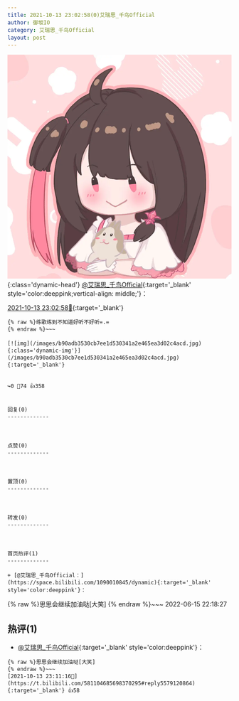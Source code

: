 ```yaml
---
title: 2021-10-13 23:02:58(0)艾瑞思_千鸟Official
author: 御坂IO
category: 艾瑞思_千鸟Official
layout: post
---
```


![img](/images/7e08840c56f251de28bdf766b647bd5fe9a5d50a.jpg){:class='dynamic-head'}
[@艾瑞思_千鸟Official](https://space.bilibili.com/1090010845/dynamic){:target='_blank' style='color:deeppink;vertical-align: middle;'}：

[2021-10-13 23:02:58🔗](https://t.bilibili.com/581104685698370295){:target='_blank'}

~~~
{% raw %}练歌练到不知道好听不好听=.=
{% endraw %}~~~

[![img](/images/b90adb3530cb7ee1d530341a2e465ea3d02c4acd.jpg){:class='dynamic-img'}](/images/b90adb3530cb7ee1d530341a2e465ea3d02c4acd.jpg){:target='_blank'}


↪️0 💬74 👍358


回复(0)
-------------



点赞(0)
-------------



置顶(0)
-------------



转发(0)
-------------



首页热评(1)
-------------

+ [@艾瑞思_千鸟Official：](https://space.bilibili.com/1090010845/dynamic){:target='_blank' style='color:deeppink'}：
~~~
{% raw %}思思会继续加油哒[大笑]
{% endraw %}~~~
2022-06-15 22:18:27


热评(1)
-------------

+ [@艾瑞思_千鸟Official](https://space.bilibili.com/1090010845/dynamic){:target='_blank' style='color:deeppink'}：
~~~
{% raw %}思思会继续加油哒[大笑]
{% endraw %}~~~
[2021-10-13 23:11:16🔗](https://t.bilibili.com/581104685698370295#reply5579120864){:target='_blank'} 👍58


